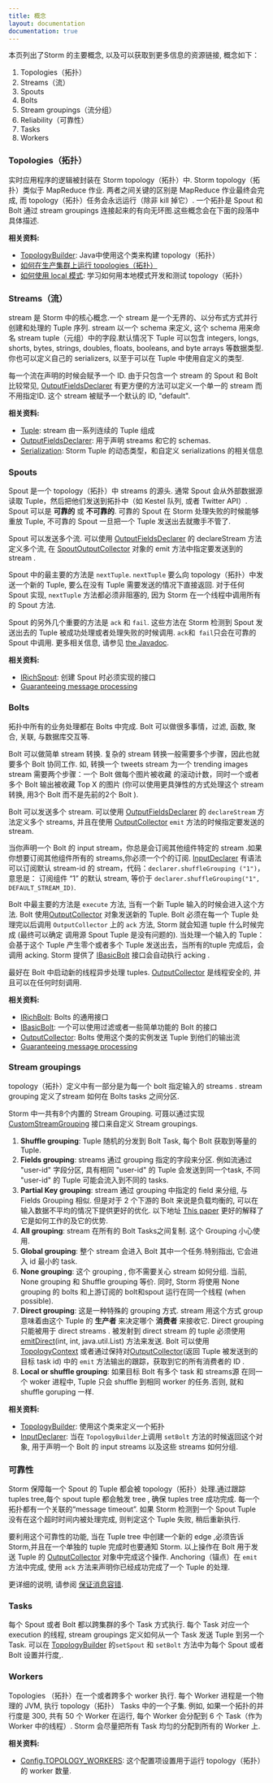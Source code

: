 ```yaml
---
title: 概念
layout: documentation
documentation: true
---
```


本页列出了Storm 的主要概念, 以及可以获取到更多信息的资源链接, 概念如下：

1. Topologies（拓扑）
2. Streams（流）
3. Spouts
4. Bolts
5. Stream groupings（流分组）
6. Reliability（可靠性）
7. Tasks
8. Workers

### Topologies（拓扑）

实时应用程序的逻辑被封装在 Storm topology（拓扑）中.
Storm topology（拓扑）类似于 MapReduce 作业.
两者之间关键的区别是 MapReduce 作业最终会完成, 而 topology（拓扑）任务会永远运行（除非 kill 掉它）.
一个拓扑是 Spout 和 Bolt 通过 stream groupings 连接起来的有向无环图.这些概念会在下面的段落中具体描述.

**相关资料:**

* [TopologyBuilder](javadocs/org/apache/storm/topology/TopologyBuilder.html): Java中使用这个类来构建 topology（拓扑）
* [如何在生产集群上运行 topologies（拓扑）](Running-topologies-on-a-production-cluster.html)
* [如何使用 local 模式](Local-mode.html): 学习如何用本地模式开发和测试 topology（拓扑）

### Streams（流）

stream 是 Storm 中的核心概念.一个 stream 是一个无界的、以分布式方式并行创建和处理的 Tuple 序列. stream 以一个 schema 来定义, 这个 schema 用来命名 stream tuple（元组）中的字段.默认情况下 Tuple 可以包含 integers, longs, shorts, bytes, strings, doubles, floats, booleans, and byte arrays 等数据类型.你也可以定义自己的 serializers, 以至于可以在 Tuple 中使用自定义的类型.

每一个流在声明的时候会赋予一个 ID.
由于只包含一个 stream 的 Spout 和 Bolt 比较常见, [OutputFieldsDeclarer](javadocs/org/apache/storm/topology/OutputFieldsDeclarer.html) 有更方便的方法可以定义一个单一的 stream 而不用指定ID.
这个 stream 被赋予一个默认的 ID, "default".


**相关资料:**

* [Tuple](javadocs/org/apache/storm/tuple/Tuple.html): stream 由一系列连续的 Tuple 组成
* [OutputFieldsDeclarer](javadocs/org/apache/storm/topology/OutputFieldsDeclarer.html): 用于声明 streams 和它的 schemas.
* [Serialization](Serialization.html): Storm Tuple 的动态类型，和自定义 serializations 的相关信息

### Spouts

Spout 是一个 topology（拓扑）中 streams 的源头.
通常 Spout 会从外部数据源读取 Tuple，然后把他们发送到拓扑中（如 Kestel 队列, 或者 Twitter API）.
Spout 可以是 __可靠的__ 或 __不可靠的__.
可靠的 Spout 在 Storm 处理失败的时候能够重放 Tuple, 不可靠的 Spout 一旦把一个 Tuple 发送出去就撒手不管了.

Spout 可以发送多个流.
可以使用 [OutputFieldsDeclarer](javadocs/org/apache/storm/topology/OutputFieldsDeclarer.html)  的 
declareStream 方法定义多个流, 在 [SpoutOutputCollector](javadocs/org/apache/storm/spout/SpoutOutputCollector.html) 对象的 emit 方法中指定要发送到的 stream .


Spout 中的最主要的方法是 `nextTuple`.
`nextTuple` 要么向 topology（拓扑）中发送一个新的 Tuple, 要么在没有 Tuple 需要发送的情况下直接返回.
对于任何 Spout 实现, `nextTuple` 方法都必须非阻塞的, 因为 Storm 在一个线程中调用所有的 Spout 方法.

Spout 的另外几个重要的方法是 `ack` 和 `fail`.
这些方法在 Storm 检测到 Spout 发送出去的 Tuple 被成功处理或者处理失败的时候调用.
`ack`和` fail`只会在可靠的 Spout 中调用.
更多相关信息, 请参见 [the Javadoc](javadocs/org/apache/storm/spout/ISpout.html).

**相关资料:**

* [IRichSpout](javadocs/org/apache/storm/topology/IRichSpout.html): 创建 Spout 时必须实现的接口
* [Guaranteeing message processing](Guaranteeing-message-processing.html)

### Bolts

拓扑中所有的业务处理都在 Bolts 中完成.
Bolt 可以做很多事情，过滤, 函数, 聚合, 关联, 与数据库交互等.

Bolt 可以做简单 stream 转换.
复杂的 stream 转换一般需要多个步骤，因此也就要多个 Bolt 协同工作.
如, 转换一个 tweets stream 为一个 trending images stream 需要两个步骤：一个 Bolt 做每个图片被收藏 的滚动计数，同时一个或者多个 Bolt 输出被收藏 Top X 的图片 (你可以使用更具弹性的方式处理这个 stream 转换, 用3个 Bolt 而不是先前的2个 Bolt ). 

Bolt 可以发送多个 stream.
可以使用 [OutputFieldsDeclarer](javadocs/org/apache/storm/topology/OutputFieldsDeclarer.html)
的 `declareStream` 方法定义多个 streams, 并且在使用 [OutputCollector](javadocs/org/apache/storm/task/OutputCollector.html) `emit` 方法的时候指定要发送的 stream.

当你声明一个 Bolt 的 input stream，你总是会订阅其他组件特定的 stream .如果你想要订阅其他组件所有的 streams,你必须一个个的订阅.
[InputDeclarer](javadocs/org/apache/storm/topology/InputDeclarer.html) 有语法可以订阅默认 stream-id 的 stream，代码：`declarer.shuffleGrouping ("1")`，意思是：
 订阅组件 “1” 的默认 stream, 等价于 `declarer.shuffleGrouping("1", DEFAULT_STREAM_ID)`.

Bolt 中最主要的方法是 `execute` 方法, 当有一个新 Tuple 输入的时候会进入这个方法.
Bolt 使用[OutputCollector](javadocs/org/apache/storm/task/OutputCollector.html) 对象发送新的 Tuple. Bolt
必须在每一个 Tuple 处理完以后调用 `OutputCollector` 上的 `ack` 方法, Storm 就会知道 tuple 什么时候完成 (最终可以确定
调用源 Spout Tuple 是没有问题的).
当处理一个输入的 Tuple：会基于这个 Tuple 产生零个或者多个 Tuple 发送出去，当所有的tuple 完成后，会调用 acking. Storm 提供了
[IBasicBolt](javadocs/org/apache/storm/topology/IBasicBolt.html) 接口会自动执行 acking .

最好在 Bolt 中启动新的线程异步处理 tuples.
[OutputCollector](javadocs/org/apache/storm/task/OutputCollector.html) 是线程安全的, 并且可以在任何时刻调用.

**相关资料:**

* [IRichBolt](javadocs/org/apache/storm/topology/IRichBolt.html): Bolts 的通用接口
* [IBasicBolt](javadocs/org/apache/storm/topology/IBasicBolt.html): 一个可以使用过滤或者一些简单功能的 Bolt 的接口
* [OutputCollector](javadocs/org/apache/storm/task/OutputCollector.html): Bolts 使用这个类的实例发送 Tuple 到他们的输出流
* [Guaranteeing message processing](Guaranteeing-message-processing.html)

### Stream groupings

topology（拓扑）定义中有一部分是为每一个 bolt 指定输入的 streams .
stream grouping 定义了stream 如何在 Bolts tasks 之间分区.

Storm 中一共有8个内置的 Stream Grouping.
可聂以通过实现 [CustomStreamGrouping](javadocs/org/apache/storm/grouping/CustomStreamGrouping.html)
接口来自定义 Stream groupings.

1. **Shuffle grouping**: Tuple 随机的分发到 Bolt Task, 每个 Bolt 获取到等量的 Tuple.
2. **Fields grouping**: streams 通过 grouping 指定的字段来分区. 例如流通过 "user-id" 字段分区, 具有相同 "user-id" 的 Tuple 会发送到同一个task, 不同 "user-id" 的 Tuple 可能会流入到不同的 tasks.
3. **Partial Key grouping**: stream 通过 grouping 中指定的 field 来分组, 与 Fields 
Grouping 相似. 但是对于 2 个下游的 Bolt 来说是负载均衡的, 可以在输入数据不平均的情况下提供更好的优化. 以下地址 [This paper](https://melmeric.files.wordpress.com/2014/11/the-power-of-both-choices-practical-load-balancing-for-distributed-stream-processing-engines.pdf) 更好的解释了它是如何工作的及它的优势.
4. **All grouping**: stream 在所有的 Bolt Tasks之间复制. 这个 Grouping 小心使用.
5. **Global grouping**: 整个 stream 会进入 Bolt 其中一个任务.特别指出, 它会进入 id 最小的 task.
6. **None grouping**: 这个 grouping , 你不需要关心 stream 如何分组. 当前, None grouping 和 Shuffle grouping 等价. 同时, Storm 将使用 None grouping 的 bolts 和上游订阅的 bolt和spout 运行在同一个线程 (when possible).
7. **Direct grouping**: 这是一种特殊的 grouping 方式. stream 用这个方式 group 意味着由这个 Tuple 的 __生产者__ 来决定哪个 __消费者__ 来接收它. Direct grouping 只能被用于 direct streams . 被发射到 direct stream 的 tuple 必须使用 [emitDirect](javadocs/org/apache/storm/task/OutputCollector.html#emitDirect)(int, int, java.util.List) 方法来发送.
Bolt 可以使用 [TopologyContext](javadocs/org/apache/storm/task/TopologyContext.html) 或者通过保持对[OutputCollector](javadocs/org/apache/storm/task/OutputCollector.html)(返回 Tuple 被发送到的目标 task id) 中的 `emit` 方法输出的跟踪，获取到它的所有消费者的 ID .
8. **Local or shuffle grouping**: 如果目标 Bolt 有多个 task 和 streams源 在同一个 woker 进程中, Tuple 只会 shuffle 到相同 worker 的任务.否则, 就和 shuffle goruping 一样.

**相关资料:**

* [TopologyBuilder](javadocs/org/apache/storm/topology/TopologyBuilder.html): 使用这个类来定义一个拓扑
* [InputDeclarer](javadocs/org/apache/storm/topology/InputDeclarer.html): 
当在 `TopologyBuilder`上调用 `setBolt` 方法的时候返回这个对象, 用于声明一个 Bolt 的 input streams 以及这些 streams 如何分组.
### 可靠性

Storm 保障每一个 Spout 的 Tuple 都会被 topology（拓扑）处理.通过跟踪 tuples tree,每个 spout tuple 都会触发 tree , 确保 tuples tree 成功完成.
每一个拓扑都有一个关联的“message timeout”.
如果 Storm 检测到一个 Spout Tuple 没有在这个超时时间内被处理完成, 则判定这个 Tuple 失败, 稍后重新执行.

要利用这个可靠性的功能, 当在 Tuple tree 中创建一个新的 edge ,必须告诉Storm,并且在一个单独的 tuple 完成时也要通知 Storm.
以上操作在 Bolt 用于发送 Tuple 的 [OutputCollector](javadocs/org/apache/storm/task/OutputCollector.html) 对象中完成这个操作.
Anchoring（锚点）在 `emit` 方法中完成, 使用 `ack` 方法来声明你已经成功完成了一个 Tuple 的处理.

更详细的说明, 请参阅 [保证消息容错](Guaranteeing-message-processing.html).

### Tasks

每个 Spout 或者 Bolt 都以跨集群的多个 Task 方式执行.
每个 Task 对应一个 execution 的线程, stream groupings 定义如何从一个 Task 发送 Tuple 到另一个 Task.
可以在 [TopologyBuilder](http://storm.apache.org/releases/1.1.1/javadocs/org/apache/storm/topology/TopologyBuilder.html) 的`setSpout` 和 `setBolt` 方法中为每个 Spout 或者 Bolt 设置并行度,.

### Workers

Topologies （拓扑）在一个或者跨多个 worker 执行.
每个 Worker 进程是一个物理的 JVM, 执行 topology（拓扑） Tasks 中的一个子集.
例如, 如果一个拓扑的并行度是 300, 共有 50 个 Worker 在运行, 每个 Worker 会分配到 6 个 Task（作为 Worker 中的线程）.
Storm 会尽量把所有 Task 均匀的分配到所有的 Worker 上.

**相关资料:**

* [Config.TOPOLOGY_WORKERS](javadocs/org/apache/storm/Config.html#TOPOLOGY_WORKERS): 这个配置项设置用于运行 topology（拓扑）的 worker 数量.
